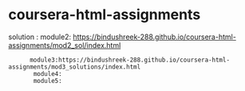 # coursera-html-assignments

solution : module2: https://bindushreek-288.github.io/coursera-html-assignments/mod2_sol/index.html
          
          module3:https://bindushreek-288.github.io/coursera-html-assignments/mod3_solutions/index.html
           module4:
           module5:
